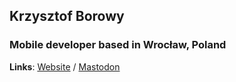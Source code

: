 <h2>Krzysztof Borowy</h2>
<h3>Mobile developer based in Wrocław, Poland</h3>

**Links**: [Website](https://kborowy.com) / [Mastodon](https://androiddev.social/@krzysztof)
